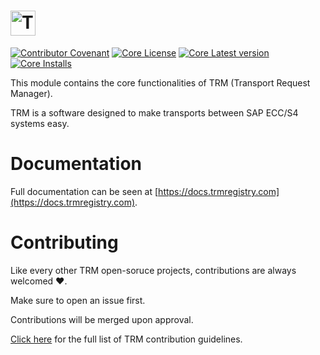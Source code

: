 # <a href="https://docs.trmregistry.com/"><img src="https://docs.trmregistry.com/_media/logo.png" height="40" alt="TRM"></a>

[![Contributor Covenant](https://img.shields.io/badge/Contributor%20Covenant-1.3.0-4baaaa.svg)](https://github.com/RegestaItalia/trm-docs/blob/main/CODE_OF_CONDUCT.md)
[![Core License](https://img.shields.io/github/license/RegestaItalia/trm-core)](https://github.com/RegestaItalia/trm-core)
[![Core Latest version](https://img.shields.io/npm/v/trm-core)](https://www.npmjs.com/package/trm-core)
[![Core Installs](https://img.shields.io/npm/dt/trm-core)](https://www.npmjs.com/package/trm-core)

This module contains the core functionalities of TRM (Transport Request Manager).

TRM is a software designed to make transports between SAP ECC/S4 systems easy.

# Documentation <!-- {docsify-remove} -->

Full documentation can be seen at [https://docs.trmregistry.com](https://docs.trmregistry.com).

# Contributing <!-- {docsify-remove} -->

Like every other TRM open-soruce projects, contributions are always welcomed ❤️.

Make sure to open an issue first.

Contributions will be merged upon approval.

[Click here](https://docs.trmregistry.com/#/CONTRIBUTING) for the full list of TRM contribution guidelines.
